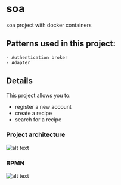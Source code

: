# soa
soa project with docker containers

## Patterns used in this project:
    - Authentication broker
    - Adapter

## Details

This project allows you to:
- register a new account
- create a recipe
- search for a recipe

### Project architecture
![alt text](https://i.imgur.com/zl3E48L.png)

### BPMN
![alt text](https://i.imgur.com/d32zmOZ.png)